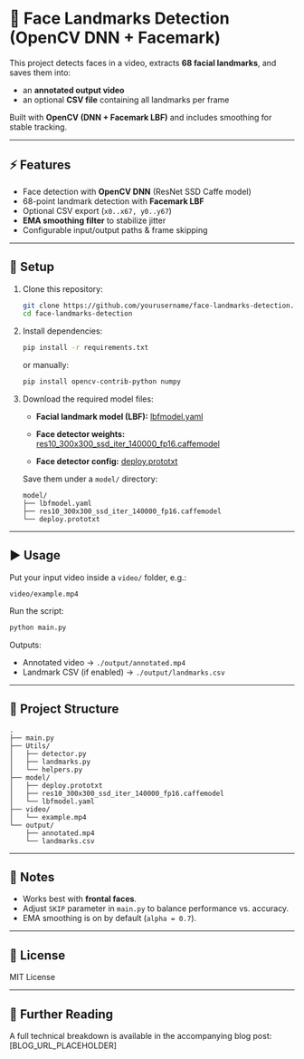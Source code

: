 # 🎯 Face Landmarks Detection (OpenCV DNN + Facemark)

This project detects faces in a video, extracts **68 facial landmarks**, and saves them into:

* an **annotated output video**
* an optional **CSV file** containing all landmarks per frame

Built with **OpenCV (DNN + Facemark LBF)** and includes smoothing for stable tracking.

---

## ⚡ Features

* Face detection with **OpenCV DNN** (ResNet SSD Caffe model)
* 68-point landmark detection with **Facemark LBF**
* Optional CSV export (`x0..x67, y0..y67`)
* **EMA smoothing filter** to stabilize jitter
* Configurable input/output paths & frame skipping

---

## 🚀 Setup

1. Clone this repository:

   ```bash
   git clone https://github.com/yourusername/face-landmarks-detection.git
   cd face-landmarks-detection
   ```

2. Install dependencies:

   ```bash
   pip install -r requirements.txt
   ```

   or manually:

   ```bash
   pip install opencv-contrib-python numpy
   ```

3. Download the required model files:

   * **Facial landmark model (LBF):**
     [lbfmodel.yaml](https://github.com/kurnianggoro/GSOC2017/blob/master/data/lbfmodel.yaml)

   * **Face detector weights:**
     [res10\_300x300\_ssd\_iter\_140000\_fp16.caffemodel](https://github.com/mostofashakib/Image-Analysis-and-Real-Time-Face-Recognition-system/blob/master/res10_300x300_ssd_iter_140000_fp16.caffemodel)

   * **Face detector config:**
     [deploy.prototxt](https://github.com/opencv/opencv/blob/master/samples/dnn/face_detector/deploy.prototxt)

   Save them under a `model/` directory:

   ```
   model/
   ├── lbfmodel.yaml
   ├── res10_300x300_ssd_iter_140000_fp16.caffemodel
   └── deploy.prototxt
   ```

---

## ▶️ Usage

Put your input video inside a `video/` folder, e.g.:

```
video/example.mp4
```

Run the script:

```bash
python main.py
```

Outputs:

* Annotated video → `./output/annotated.mp4`
* Landmark CSV (if enabled) → `./output/landmarks.csv`

---

## 📂 Project Structure

```
.
├── main.py
├── Utils/
│   ├── detector.py
│   ├── landmarks.py
│   └── helpers.py
├── model/
│   ├── deploy.prototxt
│   ├── res10_300x300_ssd_iter_140000_fp16.caffemodel
│   └── lbfmodel.yaml
├── video/
│   └── example.mp4
└── output/
    ├── annotated.mp4
    └── landmarks.csv
```

---

## 📝 Notes

* Works best with **frontal faces**.
* Adjust `SKIP` parameter in `main.py` to balance performance vs. accuracy.
* EMA smoothing is on by default (`alpha = 0.7`).

---

## 📜 License

MIT License

---

## 🔗 Further Reading

A full technical breakdown is available in the accompanying blog post: \[BLOG\_URL\_PLACEHOLDER]
